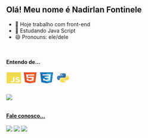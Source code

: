 ## Olá! Meu nome é Nadirlan Fontinele

- 🔭 Hoje trabalho com front-end
- 🌱 Estudando Java Script 
- 😄 Pronouns: ele/dele

<div style="display: inline_block"><br>
  <h4> Entendo de...</h4>
  <img align="center" alt="Nadirlan-Js" height="30" width="40" src="https://raw.githubusercontent.com/devicons/devicon/master/icons/javascript/javascript-plain.svg">
  <img align="center" alt="Nadirlan-HTML" height="30" width="40" src="https://raw.githubusercontent.com/devicons/devicon/master/icons/html5/html5-original.svg">
  <img align="center" alt="Nadirlan-CSS" height="30" width="40" src="https://raw.githubusercontent.com/devicons/devicon/master/icons/css3/css3-original.svg">
  <img align="center" alt="Nadirlan-Python" height="30" width="40" src="https://raw.githubusercontent.com/devicons/devicon/master/icons/python/python-original.svg">
</div>

##

<div>
  <a href="https://beacons.ai/nadirlan-fontinele">
  <img height="180em" src="https://github-readme-stats.vercel.app/api?username=nadirlan-fontinele&show_icons=true&theme=dark&include_all_commits=true&count_private=true"/>
</div>
   
##

<div class= "contato">
  <h4> Fale conosco...</h4>
 <a href="https://instagram.com/nadirlan_fontinele" target="_blank"><img src="https://img.shields.io/badge/-Instagram-%23E4405F?style=for-the-badge&logo=instagram&logoColor=white" target="_blank"></a>
 <a href="https://www.linkedin.com/in/nadirlanfontinele/" target="_blank"><img src="https://img.shields.io/badge/-LinkedIn-%230077B5?style=for-the-badge&logo=linkedin&logoColor=white" target="_blank"></a>   
 <a href = "mailto:nadirlan@hotmail.com"><img src="https://img.shields.io/badge/Microsoft_Outlook-0078D4?style=for-the-badge&logo=microsoft-outlook&logoColor=white" target="_blank"></a>
</div>
  


